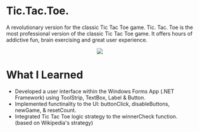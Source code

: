 # Tic.Tac.Toe.
A revolutionary version for the classic Tic Tac Toe game. Tic. Tac. Toe is the most professional version of the classic Tic Tac Toe game. It offers hours of addictive fun, brain exercising and great user experience. 

<p align="center">
  <img src="https://bellmcp.github.io/img/Projects_TicTacToe.jpg" />
</p>

# What I Learned

* Developed a user interface within the Windows Forms App (.NET Framework) using ToolStrip, TextBox, Label & Button.
* Implemented functinality to the UI: buttonClick, disableButtons, newGame, & resetCount.
* Integrated Tic Tac Toe logic strategy to the winnerCheck function. (based on Wikipedia's strategy)
